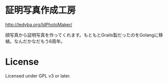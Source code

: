 証明写真作成工房
=======================

http://ledyba.org/IdPhotoMaker/

顔写真から証明写真を作ってくれます。もともとGrails製だったのをGolangに移植。なんだかなだもう6周年。

License
===========
Licensed under GPL v3 or later.
